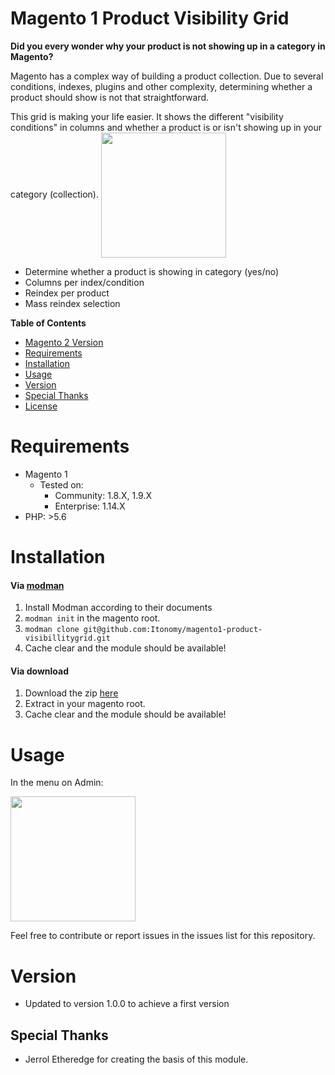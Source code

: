 # Magento 1 Product Visibility Grid

**Did you every wonder why your product is not showing up in a category in Magento?**

Magento has a complex way of building a product collection. Due to several conditions, indexes, plugins and other complexity, determining whether a product should show is not that straightforward. 

This grid is making your life easier. It shows the different "visibility conditions" in columns and whether a product is or isn't showing up in your category (collection).
<img align="center" src="https://i.imgur.com/jcAVpde.png" height="200">
* Determine whether a product is showing in category (yes/no)
* Columns per index/condition
* Reindex per product
* Mass reindex selection

 <strong>Table of Contents</strong>
* [Magento 2 Version](https://github.com/Itonomy/magento2-product-visibillitygrid)
* [Requirements](#-requirements)
* [Installation](#-installation)
* [Usage](#️-usage)
* [Version](#️-version)
* [Special Thanks](#️-special-thanks)
* [License](https://github.com/Itonomy/magento1-product-visibillitygrid/blob/master/LICENSE)

# Requirements

- Magento 1
  - Tested on:
    - Community: 1.8.X, 1.9.X
    - Enterprise: 1.14.X
- PHP: >5.6

# Installation

#### Via [modman](https://github.com/colinmollenhour/modman)
1. Install Modman according to their documents
2. `modman init` in the magento root.
3. `modman clone git@github.com:Itonomy/magento1-product-visibillitygrid.git`
4. Cache clear and the module should be available!

#### Via download
1. Download the zip [here](https://github.com/Itonomy/magento1-product-visibillitygrid/archive/master.zip)
2. Extract in your magento root.
3. Cache clear and the module should be available!

# Usage

In the menu on Admin:

<img align="center" src="https://i.imgur.com/Ag2atIi.png" height="200">


Feel free to contribute or report issues in the issues list for this repository.

# Version

- Updated to version 1.0.0 to achieve a first version

## Special Thanks

* Jerrol Etheredge for creating the basis of this module.
